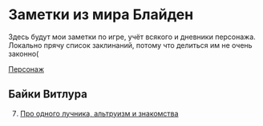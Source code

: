 # Заметки из мира Блайден

Здесь будут мои заметки по игре, учёт всякого и дневники персонажа. Локально прячу список заклинаний, потому что делиться им не очень законно(

[Персонаж](Villur.md)

## Байки Витлура

7. [Про одного лучника, альтруизм и знакомства](diary/7.md)
